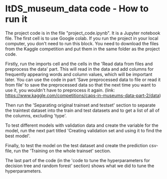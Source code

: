 # ItDS_museum_data code - How to run it

The project code is in the file "project_code.ipynb". It is a Jupyter notebook file. The first cell is to use Google colab. If you run the project in your local computer, you don't need to run this block. You need to download the files from the Kaggle competition and put them in the same folder as the project code.

Firstly, run the imports cell and the cells in the 'Read data from files and preprocess the data' part. This will read in the data and add columns for frequently appearing words and column values, which will be important later. You can use the code in part 'Save preprocessed data to file or read it from file' to save the preprocessed data so that the next time you want to use it, you wouldn't have to preprocess it again. (link: https://www.kaggle.com/competitions/caps-in-museums-data-part-2/data)

Then run the 'Separating original trainset and testset' section to separate the traintest dataset into the train and test datasets and to get a list of all of the columns, excluding 'type'.

To test different models with validation data and create the variable for the model, run the next part titled 'Creating validation set and using it to find the best model'.

Finally, to test the model on the test dataset and create the prediction csv-file, run the 'Training on the whole trainset' section.

The last part of the code (in the 'code to tune the hyperparameters for decision tree and random forest' section) shows what we did to tune the hyperparameters.
